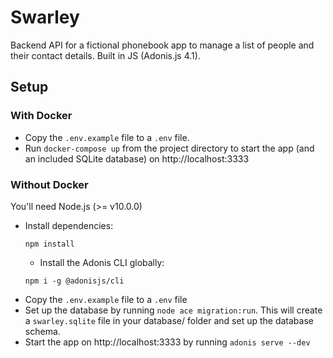 # Swarley

Backend API for a fictional phonebook app to manage a list of people and their contact details. Built in JS (Adonis.js 4.1).

## Setup 
### With Docker
- Copy the `.env.example` file to a `.env` file.
- Run `docker-compose up` from the project directory to start the app (and an included SQLite database) on http://localhost:3333


### Without Docker
You'll need Node.js (>= v10.0.0)

- Install dependencies:
  ```
  npm install
  ```
  - Install the Adonis CLI globally:
  ```
  npm i -g @adonisjs/cli
  ```
- Copy the `.env.example` file to a `.env` file
- Set up the database by running `node ace migration:run`. This will create a `swarley.sqlite` file in your database/ folder and set up the database schema.
- Start the app on http://localhost:3333 by running `adonis serve --dev`